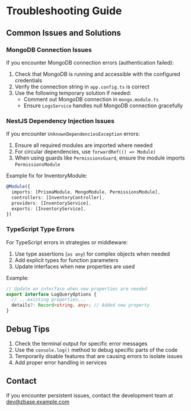 # Troubleshooting Guide

## Common Issues and Solutions

### MongoDB Connection Issues

If you encounter MongoDB connection errors (authentication failed):

1. Check that MongoDB is running and accessible with the configured credentials
2. Verify the connection string in `app.config.ts` is correct
3. Use the following temporary solution if needed:
   - Comment out MongoDB connection in `mongo.module.ts`
   - Ensure `LogsService` handles null MongoDB connection gracefully

### NestJS Dependency Injection Issues

If you encounter `UnknownDependenciesException` errors:

1. Ensure all required modules are imported where needed
2. For circular dependencies, use `forwardRef(() => Module)`
3. When using guards like `PermissionsGuard`, ensure the module imports `PermissionsModule`

Example fix for InventoryModule:
```typescript
@Module({
  imports: [PrismaModule, MongoModule, PermissionsModule],
  controllers: [InventoryController],
  providers: [InventoryService],
  exports: [InventoryService],
})
```

### TypeScript Type Errors

For TypeScript errors in strategies or middleware:

1. Use type assertions (`as any`) for complex objects when needed
2. Add explicit types for function parameters
3. Update interfaces when new properties are used

Example:
```typescript
// Update an interface when new properties are needed
export interface LogQueryOptions {
  // ...existing properties...
  details?: Record<string, any>; // Added new property
}
```

## Debug Tips

1. Check the terminal output for specific error messages
2. Use the `console.log()` method to debug specific parts of the code
3. Temporarily disable features that are causing errors to isolate issues
4. Add proper error handling in services

## Contact

If you encounter persistent issues, contact the development team at dev@zbase.example.com
